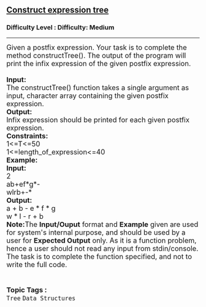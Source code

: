 <h2><a href="https://www.geeksforgeeks.org/problems/construct-an-expression-tree/1?page=1&difficulty=Medium&status=unsolved&sortBy=submissions">Construct expression tree</a></h2><h3>Difficulty Level : Difficulty: Medium</h3><hr><div class="problems_problem_content__Xm_eO"><p><span style="font-size:18px">Given a postfix expression. Your task is to complete the method constructTree(). The output of the program will print the infix expression of the given postfix expression.<br>
<br>
<strong>Input:</strong><br>
The constructTree() function takes a single argument as input, character array containing the given postfix expression.<br>
<strong>Output:</strong><br>
Infix expression should be printed for each given postfix expression.<br>
<strong>Constraints:</strong><br>
1&lt;=T&lt;=50<br>
1&lt;=length_of_expression&lt;=40<br>
<strong>Example:<br>
Input:</strong><br>
2<br>
ab+ef*g*-<br>
wlrb+-*<br>
<strong>Output:</strong><br>
a + b - e * f * g<br>
w * l - r + b<br>
<strong>Note:</strong>The <strong>Input/Ouput</strong> format and <strong>Example</strong> given are used for system's internal purpose, and should be used by a user for <strong>Expected Output</strong> only. As it is a function problem, hence a user should not read any input from stdin/console. The task is to complete the function specified, and not to write the full code.</span></p>
</div><br><p><span style=font-size:18px><strong>Topic Tags : </strong><br><code>Tree</code>&nbsp;<code>Data Structures</code>&nbsp;